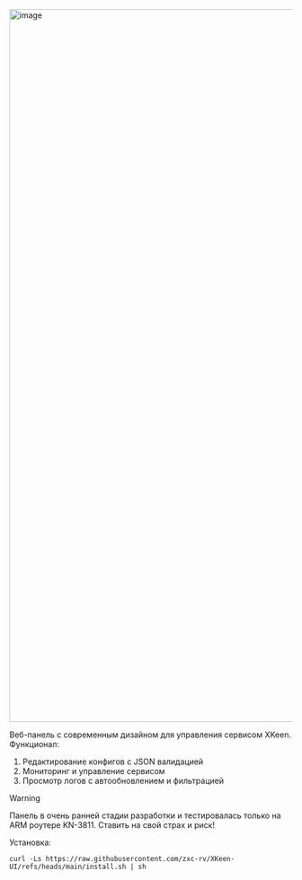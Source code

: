 <img width="2509" height="1270" alt="image" src="https://github.com/user-attachments/assets/9ca5cd85-0c87-4448-865a-d73b82fd0475" />

Веб-панель с современным дизайном для управления сервисом XKeen. Функционал:
  1. Редактирование конфигов с JSON валидацией
  2. Мониторинг и управление сервисом
  3. Просмотр логов с автообновлением и фильтрацией

>[!WARNING]
>Панель в очень ранней стадии разработки и тестировалась только на ARM роутере KN-3811.
>Ставить на свой страх и риск!


Установка:

```
curl -Ls https://raw.githubusercontent.com/zxc-rv/XKeen-UI/refs/heads/main/install.sh | sh
```
